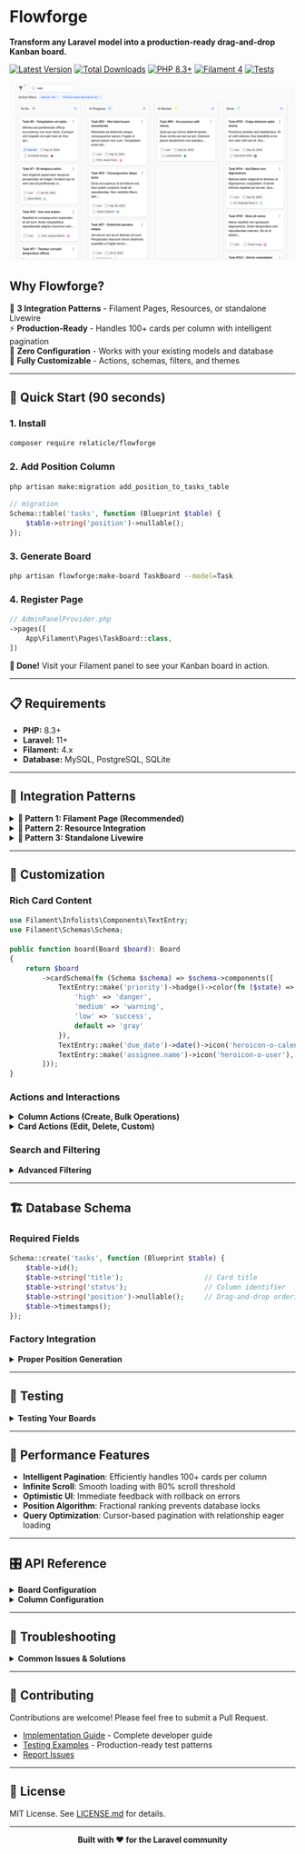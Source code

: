 # Flowforge

**Transform any Laravel model into a production-ready drag-and-drop Kanban board.**

[![Latest Version](https://img.shields.io/packagist/v/relaticle/flowforge.svg?style=for-the-badge)](https://packagist.org/packages/relaticle/flowforge)
[![Total Downloads](https://img.shields.io/packagist/dt/relaticle/flowforge.svg?style=for-the-badge)](https://packagist.org/packages/relaticle/flowforge)
[![PHP 8.3+](https://img.shields.io/badge/php-8.3%2B-blue.svg?style=for-the-badge)](https://php.net)
[![Filament 4](https://img.shields.io/badge/filament-4.x-purple.svg?style=for-the-badge)](https://filamentphp.com)
[![Tests](https://img.shields.io/github/actions/workflow/status/relaticle/flowforge/run-tests.yml?branch=2.x&style=for-the-badge&label=tests)](https://github.com/relaticle/flowforge/actions)

<div align="center">
<img src="art/preview.png" alt="Flowforge Kanban Board" width="800">
</div>

## Why Flowforge?

🎯 **3 Integration Patterns** - Filament Pages, Resources, or standalone Livewire  
⚡ **Production-Ready** - Handles 100+ cards per column with intelligent pagination  
🔧 **Zero Configuration** - Works with your existing models and database  
🎨 **Fully Customizable** - Actions, schemas, filters, and themes

---

## 🚀 Quick Start (90 seconds)

### 1. Install
```bash
composer require relaticle/flowforge
```

### 2. Add Position Column
```bash
php artisan make:migration add_position_to_tasks_table
```

```php
// migration
Schema::table('tasks', function (Blueprint $table) {
    $table->string('position')->nullable();
});
```

### 3. Generate Board
```bash
php artisan flowforge:make-board TaskBoard --model=Task
```

### 4. Register Page
```php
// AdminPanelProvider.php
->pages([
    App\Filament\Pages\TaskBoard::class,
])
```

**🎉 Done!** Visit your Filament panel to see your Kanban board in action.

---

## 📋 Requirements

- **PHP:** 8.3+
- **Laravel:** 11+  
- **Filament:** 4.x
- **Database:** MySQL, PostgreSQL, SQLite

---

## 🎯 Integration Patterns

<details>
<summary><strong>🔹 Pattern 1: Filament Page (Recommended)</strong></summary>

Perfect for dedicated board pages in your admin panel.

```php
<?php

namespace App\Filament\Pages;

use App\Models\Task;
use Relaticle\Flowforge\Board;
use Relaticle\Flowforge\BoardPage;
use Relaticle\Flowforge\Column;

class TaskBoard extends BoardPage
{
    protected static ?string $navigationIcon = 'heroicon-o-view-columns';
    
    public function board(Board $board): Board
    {
        return $board
            ->query(Task::query())
            ->columnIdentifier('status')
            ->positionIdentifier('position')
            ->columns([
                Column::make('todo')->label('To Do')->color('gray'),
                Column::make('in_progress')->label('In Progress')->color('blue'),
                Column::make('done')->label('Done')->color('green'),
            ]);
    }
}
```

**✅ Use when:** You want a standalone Kanban page in your admin panel  
**✅ Benefits:** Full Filament integration, automatic registration, built-in actions
</details>

<details>
<summary><strong>🔹 Pattern 2: Resource Integration</strong></summary>

Integrate with your existing Filament resources.

```php
<?php

namespace App\Filament\Resources\TaskResource\Pages;

use App\Filament\Resources\TaskResource;
use Relaticle\Flowforge\Board;
use Relaticle\Flowforge\BoardResourcePage;
use Relaticle\Flowforge\Column;

class TaskBoardPage extends BoardResourcePage
{
    protected static string $resource = TaskResource::class;
    
    public function board(Board $board): Board
    {
        return $board
            ->query($this->getResource()::getEloquentQuery())
            ->columnIdentifier('status')
            ->positionIdentifier('position')
            ->columns([
                Column::make('todo')->label('To Do')->color('gray'),
                Column::make('in_progress')->label('In Progress')->color('blue'),
                Column::make('done')->label('Done')->color('green'),
            ]);
    }
}

// Register in your TaskResource
public static function getPages(): array
{
    return [
        'index' => Pages\ListTasks::route('/'),
        'create' => Pages\CreateTask::route('/create'),
        'edit' => Pages\EditTask::route('/{record}/edit'),
        'board' => Pages\TaskBoardPage::route('/board'), // Add this line
    ];
}
```

**✅ Use when:** You want to add Kanban to existing Filament resources  
**✅ Benefits:** Inherits resource permissions, policies, and global scopes
</details>

<details>
<summary><strong>🔹 Pattern 3: Standalone Livewire</strong></summary>

Use outside of Filament or in custom applications.

```php
<?php

namespace App\Livewire;

use App\Models\Task;
use Filament\Actions\Concerns\InteractsWithActions;
use Filament\Actions\Contracts\HasActions;
use Filament\Forms\Concerns\InteractsWithForms;
use Filament\Forms\Contracts\HasForms;
use Livewire\Component;
use Relaticle\Flowforge\Board;
use Relaticle\Flowforge\Column;
use Relaticle\Flowforge\Concerns\InteractsWithBoard;
use Relaticle\Flowforge\Contracts\HasBoard;

class TaskBoard extends Component implements HasBoard, HasActions, HasForms
{
    use InteractsWithBoard;
    use InteractsWithActions;
    use InteractsWithForms;

    public function board(Board $board): Board
    {
        return $board
            ->query(Task::query())
            ->columnIdentifier('status')
            ->positionIdentifier('position')
            ->columns([
                Column::make('todo')->label('To Do')->color('gray'),
                Column::make('in_progress')->label('In Progress')->color('blue'),
                Column::make('done')->label('Done')->color('green'),
            ]);
    }

    public function render()
    {
        return view('livewire.task-board');
    }
}
```

```blade
{{-- resources/views/livewire/task-board.blade.php --}}
<div>
    <h1 class="text-2xl font-bold mb-6">Task Board</h1>
    {{ $this->board }}
</div>
```

**✅ Use when:** Building custom interfaces or non-Filament applications  
**✅ Benefits:** Maximum flexibility, custom styling, independent routing
</details>

---

## 🎨 Customization

### Rich Card Content

```php
use Filament\Infolists\Components\TextEntry;
use Filament\Schemas\Schema;

public function board(Board $board): Board
{
    return $board
        ->cardSchema(fn (Schema $schema) => $schema->components([
            TextEntry::make('priority')->badge()->color(fn ($state) => match($state) {
                'high' => 'danger',
                'medium' => 'warning',
                'low' => 'success',
                default => 'gray'
            }),
            TextEntry::make('due_date')->date()->icon('heroicon-o-calendar'),
            TextEntry::make('assignee.name')->icon('heroicon-o-user'),
        ]));
}
```

### Actions and Interactions

<details>
<summary><strong>Column Actions (Create, Bulk Operations)</strong></summary>

```php
use Filament\Actions\CreateAction;
use Filament\Forms\Components\TextInput;
use Filament\Forms\Components\Select;

public function board(Board $board): Board
{
    return $board
        ->columnActions([
            CreateAction::make()
                ->label('Add Task')
                ->model(Task::class)
                ->form([
                    TextInput::make('title')->required(),
                    Select::make('priority')
                        ->options(['low' => 'Low', 'medium' => 'Medium', 'high' => 'High'])
                        ->default('medium'),
                ])
                ->mutateFormDataUsing(function (array $data, array $arguments): array {
                    if (isset($arguments['column'])) {
                        $data['status'] = $arguments['column'];
                        $data['position'] = $this->getBoardPositionInColumn($arguments['column']);
                    }
                    return $data;
                }),
        ]);
}
```
</details>

<details>
<summary><strong>Card Actions (Edit, Delete, Custom)</strong></summary>

```php
use Filament\Actions\EditAction;
use Filament\Actions\DeleteAction;

public function board(Board $board): Board
{
    return $board
        ->cardActions([
            EditAction::make()->model(Task::class),
            DeleteAction::make()->model(Task::class),
        ])
        ->cardAction('edit'); // Makes cards clickable
}
```
</details>

### Search and Filtering

<details>
<summary><strong>Advanced Filtering</strong></summary>

```php
use Filament\Tables\Filters\SelectFilter;
use Filament\Tables\Filters\Filter;

public function board(Board $board): Board
{
    return $board
        ->searchable(['title', 'description', 'assignee.name'])
        ->filters([
            SelectFilter::make('priority')
                ->options(TaskPriority::class)
                ->multiple(),
            SelectFilter::make('assigned_to')
                ->relationship('assignee', 'name')
                ->searchable()
                ->preload(),
            Filter::make('overdue')
                ->label('Overdue')
                ->query(fn (Builder $query) => $query->where('due_date', '<', now()))
                ->toggle(),
        ]);
}
```
</details>

---

## 🏗️ Database Schema

### Required Fields
```php
Schema::create('tasks', function (Blueprint $table) {
    $table->id();
    $table->string('title');                    // Card title
    $table->string('status');                   // Column identifier
    $table->string('position')->nullable();     // Drag-and-drop ordering
    $table->timestamps();
});
```

### Factory Integration

<details>
<summary><strong>Proper Position Generation</strong></summary>

```php
<?php

namespace Database\Factories;

use App\Models\Task;
use Illuminate\Database\Eloquent\Factories\Factory;
use Relaticle\Flowforge\Services\Rank;

class TaskFactory extends Factory
{
    private static array $statusCounters = ['todo' => 0, 'in_progress' => 0, 'done' => 0];
    private static array $lastRanks = [];

    public function definition(): array
    {
        $status = $this->faker->randomElement(['todo', 'in_progress', 'done']);
        
        return [
            'title' => $this->faker->sentence(3),
            'status' => $status,
            'position' => $this->generatePositionForStatus($status),
        ];
    }

    private function generatePositionForStatus(string $status): string
    {
        if (self::$statusCounters[$status] === 0) {
            $rank = Rank::forEmptySequence();
        } else {
            $rank = isset(self::$lastRanks[$status]) 
                ? Rank::after(self::$lastRanks[$status])
                : Rank::forEmptySequence();
        }

        self::$statusCounters[$status]++;
        self::$lastRanks[$status] = $rank;
        
        return $rank->get();
    }
}
```

**Why?** Flowforge uses a fractional ranking system. This factory ensures proper position generation for seeding and testing.
</details>

---

## 🧪 Testing

<details>
<summary><strong>Testing Your Boards</strong></summary>

```php
use Livewire\Livewire;

test('task board renders successfully', function () {
    Task::factory()->count(10)->create();
    
    Livewire::test(TaskBoard::class)
        ->assertSuccessful()
        ->assertSee('To Do')
        ->assertSee('In Progress')
        ->assertSee('Done');
});

test('can move tasks between columns', function () {
    $task = Task::factory()->todo()->create();
    
    Livewire::test(TaskBoard::class)
        ->call('moveCard', $task->id, 'in_progress')
        ->assertSuccessful();
    
    expect($task->fresh()->status)->toBe('in_progress');
});
```
</details>

---

## 🚀 Performance Features

- **Intelligent Pagination**: Efficiently handles 100+ cards per column
- **Infinite Scroll**: Smooth loading with 80% scroll threshold
- **Optimistic UI**: Immediate feedback with rollback on errors
- **Position Algorithm**: Fractional ranking prevents database locks
- **Query Optimization**: Cursor-based pagination with relationship eager loading

---

## 🎛️ API Reference

<details>
<summary><strong>Board Configuration</strong></summary>

| Method | Description | Required |
|--------|-------------|----------|
| `query(Builder)` | Set data source | ✅ |
| `columnIdentifier(string)` | Status field name | ✅ |
| `positionIdentifier(string)` | Position field name | ✅ |
| `columns(array)` | Define board columns | ✅ |
| `recordTitleAttribute(string)` | Card title field | |
| `cardSchema(Closure)` | Rich card content | |
| `cardActions(array)` | Card-level actions | |
| `columnActions(array)` | Column-level actions | |
| `searchable(array)` | Enable search | |
| `filters(array)` | Add filters | |
</details>

<details>
<summary><strong>Column Configuration</strong></summary>

```php
Column::make('todo')
    ->label('To Do')
    ->color('gray')        // gray, blue, red, green, amber, purple, pink
    ->icon('heroicon-o-queue-list')
```
</details>

---

## 🐛 Troubleshooting

<details>
<summary><strong>Common Issues & Solutions</strong></summary>

### Cards not draggable
**Cause:** Missing `positionIdentifier` or position column  
**Solution:** Add `->positionIdentifier('position')` and ensure database column exists

### Empty board
**Cause:** Status values don't match column identifiers  
**Debug:** `dd($this->getEloquentQuery()->get())` to verify data

### Actions not working
**Cause:** Missing traits or action configuration  
**Solution:** Ensure your class uses `InteractsWithActions`, `InteractsWithForms`

### New cards appear randomly
**Cause:** Missing position in create actions  
**Solution:** Add `$data['position'] = $this->getBoardPositionInColumn($arguments['column']);`
</details>

---

## 🤝 Contributing

Contributions are welcome! Please feel free to submit a Pull Request.

- [Implementation Guide](docs/IMPLEMENTATION_GUIDE.md) - Complete developer guide  
- [Testing Examples](tests/Feature/) - Production-ready test patterns
- [Report Issues](https://github.com/relaticle/flowforge/issues)

---

## 📄 License

MIT License. See [LICENSE.md](LICENSE.md) for details.

---

<div align="center">
<p><strong>Built with ❤️ for the Laravel community</strong></p>
</div>